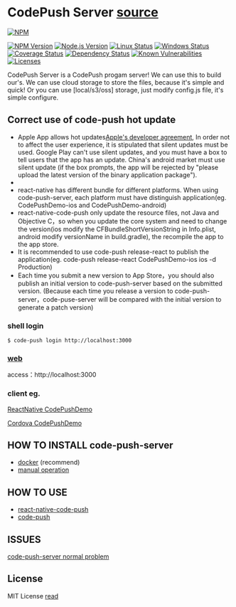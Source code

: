 # CodePush Server [source](https://github.com/lisong/code-push-server)

[![NPM](https://nodei.co/npm/code-push-server.svg?downloads=true&downloadRank=true&stars=true)](https://nodei.co/npm/code-push-server/)

[![NPM Version](https://img.shields.io/npm/v/code-push-server.svg)](https://npmjs.org/package/code-push-server)
[![Node.js Version](https://img.shields.io/node/v/code-push-server.svg)](https://nodejs.org/en/download/)
[![Linux Status](https://img.shields.io/travis/lisong/code-push-server/master.svg?label=linux)](https://travis-ci.org/lisong/code-push-server)
[![Windows Status](https://img.shields.io/appveyor/ci/lisong/code-push-server/master.svg?label=windows)](https://ci.appveyor.com/project/lisong/code-push-server)
[![Coverage Status](https://img.shields.io/coveralls/lisong/code-push-server/master.svg)](https://coveralls.io/github/lisong/code-push-server)
[![Dependency Status](https://img.shields.io/david/lisong/code-push-server.svg)](https://david-dm.org/lisong/code-push-server)
[![Known Vulnerabilities](https://snyk.io/test/npm/code-push-server/badge.svg)](https://snyk.io/test/npm/code-push-server)
[![Licenses](https://img.shields.io/npm/l/code-push-server.svg)](https://spdx.org/licenses/MIT)

CodePush Server is a CodePush progam server! We can use this to build our's. We can use cloud storage to store the files, because it's simple and quick! Or you can use [local/s3/oss] storage, just modify config.js file, it's simple configure.

## Correct use of code-push hot update

-   Apple App allows hot updates[Apple's developer agreement](https://developer.apple.com/programs/information/), In order not to affect the user experience, it is stipulated that silent updates must be used. Google Play can't use silent updates, and you must have a box to tell users that the app has an update. China's android market must use silent update (if the box prompts, the app will be rejected by "please upload the latest version of the binary application package").
-
-   react-native has different bundle for different platforms. When using code-push-server, each platform must have distinguish application(eg. CodePushDemo-ios and CodePushDemo-android)
-   react-native-code-push only update the resource files, not Java and Objective C，so when you update the core system and need to change the version(ios modify the CFBundleShortVersionString in Info.plist, android modify versionName in build.gradle), the recompile the app to the app store.
-   It is recommended to use code-push release-react to publish the application(eg. code-push release-react CodePushDemo-ios ios -d Production)
-   Each time you submit a new version to App Store，you should also publish an initial version to code-push-server based on the submitted version. (Because each time you release a version to code-push-server，code-puse-server will be compared with the initial version to generate a patch version)

### shell login

```shell
$ code-push login http://localhost:3000
```

### [web](http://www.code-push.com)

access：http://localhost:3000

### client eg.

[ReactNative CodePushDemo](https://github.com/lisong/code-push-demo-app)

[Cordova CodePushDemo](https://github.com/lisong/code-push-cordova-demo-app)

## HOW TO INSTALL code-push-server

-   [docker](./docker/README.md) (recommend)
-   [manual operation](./docs/README.md)

## HOW TO USE

-   [react-native-code-push](https://github.com/Microsoft/react-native-code-push)
-   [code-push](https://github.com/Microsoft/code-push)

## ISSUES

[code-push-server normal problem](https://github.com/lisong/code-push-server/issues/135)

## License

MIT License [read](https://github.com/lisong/code-push-server/blob/master/LICENSE)

